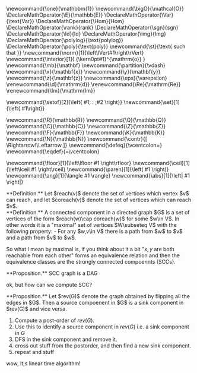 \newcommand{\one}{\mathbbm{1}}
\newcommand{\bigO}{\mathcal{O}}
\DeclareMathOperator{\E}{\mathbb{E}}
\DeclareMathOperator{\Var}{\text{Var}}
\DeclareMathOperator{\Hom}{Hom}
\DeclareMathOperator{\rank}{rank}
\DeclareMathOperator{\sgn}{sgn}
\DeclareMathOperator{\Id}{Id}
\DeclareMathOperator{\img}{Img}
\DeclareMathOperator{\polylog}{\text{polylog}}
\DeclareMathOperator{\poly}{\text{poly}}
\newcommand{\st}{\text{ such that }}
\newcommand{\norm}[1]{\left\lVert#1\right\rVert}
\newcommand{\interior}[1]{ {\kern0pt#1}^{\mathrm{o}} }
\newcommand{\mb}{\mathbf}
\newcommand{\partition}{\vdash}
\newcommand{\x}{\mathbf{x}}
\newcommand{\y}{\mathbf{y}}
\newcommand{\z}{\mathbf{z}}
\newcommand{\eps}{\varepsilon}
\renewcommand{\d}{\mathrm{d}}
\renewcommand{\Re}{\mathrm{Re}}
\renewcommand{\Im}{\mathrm{Im}}

\newcommand{\setof}[2]{\left\{ #1\; : \;#2 \right\}}
\newcommand{\set}[1]{\left\{ #1\right\}}

\newcommand{\R}{\mathbb{R}}
\newcommand{\Q}{\mathbb{Q}}
\newcommand{\C}{\mathbb{C}}
\newcommand{\Z}{\mathbb{Z}}
\newcommand{\F}{\mathbb{F}}
\newcommand{\K}{\mathbb{K}}
\newcommand{\N}{\mathbb{N}}
\newcommand{\contr}{\[ \Rightarrow\!\Leftarrow \]}
\newcommand{\defeq}{\vcentcolon=}
\newcommand{\eqdef}{=\vcentcolon}

\newcommand{\floor}[1]{\left\lfloor #1 \right\rfloor}
\newcommand{\ceil}[1]{\left\lceil #1 \right\rceil}
\newcommand{\paren}[1]{\left( #1 \right)}
\newcommand{\ang}[1]{\langle #1 \rangle}
\newcommand{\abs}[1]{\left| #1 \right|}


<div class="defn envbox">**Definition.**
Let $reach(v)$ denote the set of vertices which vertex  $v$ can
reach, and let $coreach(v)$ denote the set of vertices which
can reach $v$.
</div>

<div class="defn envbox">**Definition.**
A connected component in a directed graph $G$ is a set of
vertices of the form $reach(w)\cap coreach(w)$ for some $w\in
V$. In other words it is a "maximal" set of vertices $W\subseteq
V$ with the
following property:
- For any $w,v\in V$ there is a path from  $w$ to $v$ and a path
    from $v$ to $w$.

So what I mean by maximal is, if you think about it a bit "$x,y$
are both reachable from each other" forms an equivalence relation
and then the equivalence classes are the strongly connected
compoennts (SCCs).
</div>

<div class="prop envbox">**Proposition.**
SCC graph is a DAG
</div>

ok, but how can we compute SCC?

<div class="prop envbox">**Proposition.**
Let $rev(G)$ denote the graph obtained by flipping all the edges in
$G$. Then a source compoenent in $G$ is a sink component in $rev(G)$ and vice versa.
</div>

1. Compute a post-order of $rev(G)$. 
2. Use this to identify a source component in  $rev(G)$ i.e. a
   sink component in $G$
3. DFS in the sink component and remove it.
4. cross out stuff from the postorder, and then find a new sink
   component.
5. repeat and stuff

wow, it;s linear time algorithm!


